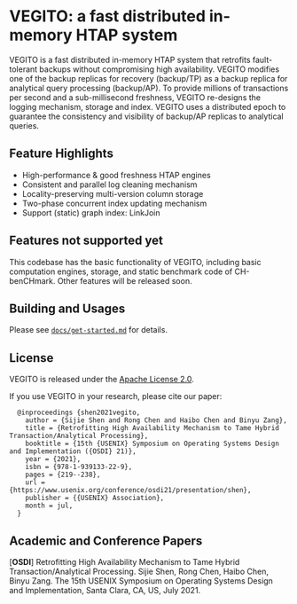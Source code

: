 # VEGITO: a fast distributed in-memory HTAP system

VEGITO is a fast distributed in-memory HTAP system that retrofits fault-tolerant backups without compromising high availability. VEGITO modifies one of the backup replicas for recovery (backup/TP) as a backup replica for analytical query processing (backup/AP). To provide millions of transactions per second and a sub-millisecond freshness, VEGITO re-designs the logging mechanism, storage and index. VEGITO uses a distributed epoch to guarantee the consistency and visibility of backup/AP replicas to analytical queries.

## Feature Highlights

- High-performance & good freshness HTAP engines
- Consistent and parallel log cleaning mechanism 
- Locality-preserving multi-version column storage
- Two-phase concurrent index updating mechanism
- Support (static) graph index: LinkJoin

## Features not supported yet

This codebase has the basic functionality of VEGITO, including basic computation engines, storage, and static benchmark code of CH-benCHmark. Other features will be released soon.

## Building and Usages

Please see [`docs/get-started.md`](docs/get-started.md) for details.

## License

VEGITO is released under the [Apache License 2.0](http://www.apache.org/licenses/LICENSE-2.0.html).

If you use VEGITO in your research, please cite our paper:
```    
  @inproceedings {shen2021vegito,
    author = {Sijie Shen and Rong Chen and Haibo Chen and Binyu Zang},
    title = {Retrofitting High Availability Mechanism to Tame Hybrid Transaction/Analytical Processing},
    booktitle = {15th {USENIX} Symposium on Operating Systems Design and Implementation ({OSDI} 21)},
    year = {2021},
    isbn = {978-1-939133-22-9},
    pages = {219--238},
    url = {https://www.usenix.org/conference/osdi21/presentation/shen},
    publisher = {{USENIX} Association},
    month = jul,
  }
```

## Academic and Conference Papers

[**OSDI**] Retrofitting High Availability Mechanism to Tame Hybrid Transaction/Analytical Processing. Sijie Shen, Rong Chen, Haibo Chen, Binyu Zang. The 15th USENIX Symposium on Operating Systems Design and Implementation, Santa Clara, CA, US, July 2021.
